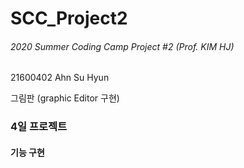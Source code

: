 # SCC_Project2
###### 2020 Summer Coding Camp Project #2 (Prof. KIM HJ)
21600402 Ahn Su Hyun

그림판 (graphic Editor 구현) 



### 4일 프로젝트 
#### 기능 구현
